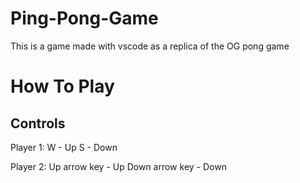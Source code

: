 # Ping-Pong-Game
This is a game made with vscode as a replica of the OG pong game

# How To Play

## Controls 

Player 1: 
W - Up
S - Down

Player 2: 
Up arrow key  - Up
Down arrow key - Down

